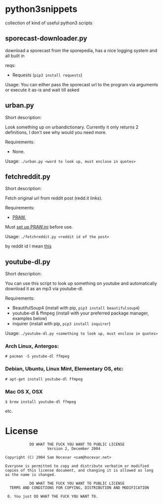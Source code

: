 # python3snippets
collection of kind of useful python3 scripts 

## sporecast-downloader.py

download a sporecast from the sporepedia, has a nice logging system and all built in

reqs:

- Requests (`pip3 install requests`)

Usage: You can either pass the sporecast url to the program via arguments or execute it as-is and wait till asked

## urban.py

Short description:

Look something up on urbandictionary. Currently it only returns 2 definitions, I don't see why would you need more.

Requirements: 

- None.

Usage: `./urban.py <word to look up, must enclose in quotes>`

## fetchreddit.py

Short description:

Fetch original url from reddit post (redd.it links). 

Requirements:

- [PRAW.](http://praw.readthedocs.io/en/latest/getting_started/installation.html)

Must [set up PRAW.ini](https://praw.readthedocs.io/en/v3.6.2/pages/configuration_files.html) before use. 

Usage: `./fetchreddit.py <reddit id of the post>`

by reddit id I mean [this](https://puu.sh/AlEun/157c7ee5f1.png)

## youtube-dl.py

Short description:

You can use this script to look up something on youtube and automatically download it as an mp3 via youtube-dl.

Requirements:

- BeautifulSoup4 (install with pip, `pip3 install beautifulsoup4`)
- youtube-dl & ffmpeg (install with your preferred package manager, examples below)
- inquirer (install with pip, `pip3 install inquirer`)

Usage: `./youtube-dl.py <something to look up, must enclose in quotes>`

### Arch Linux, Antergos:
```
# pacman -S youtube-dl ffmpeg
```

### Debian, Ubuntu, Linux Mint, Elementary OS, etc:
```
# apt-get install youtube-dl ffmpeg
```

### Mac OS X, OSX
```
$ brew install youtube-dl ffmpeg
```

etc.

# License
```
           DO WHAT THE FUCK YOU WANT TO PUBLIC LICENSE
                   Version 2, December 2004
 
Copyright (C) 2004 Sam Hocevar <sam@hocevar.net>

Everyone is permitted to copy and distribute verbatim or modified
copies of this license document, and changing it is allowed as long
as the name is changed.
 
           DO WHAT THE FUCK YOU WANT TO PUBLIC LICENSE
  TERMS AND CONDITIONS FOR COPYING, DISTRIBUTION AND MODIFICATION

 0. You just DO WHAT THE FUCK YOU WANT TO.
